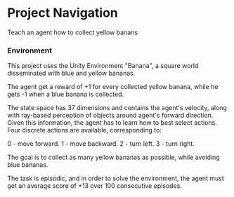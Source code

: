 # Project Navigation #
Teach an agent how to collect yellow banans

### Environment ###
This project uses the Unity Environment "Banana", a square world disseminated with blue and yellow bananas.

The agent get a reward of +1 for every collected yellow banana, while he gets -1 when a blue banana is collected.

The state space has 37 dimensions and contains the agent's velocity, along with ray-based perception of objects around agent's forward direction. Given this information, the agent has to learn how to best select actions. Four discrete actions are available, corresponding to:

0 - move forward.
1 - move backward.
2 - turn left.
3 - turn right.

The goal is to collect as many yellow bananas as possible, while avoiding blue bananas.

The task is episodic, and in order to solve the environment, the agent must get an average score of +13 over 100 consecutive episodes.
